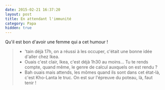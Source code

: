 ```yaml
---
date: 2015-02-21 16:37:20
layout: post
title: En attendant l'immunité
category: Papa
hidden: true
---
```


Qu'il est bon d'avoir une femme qui a cet humour !

> - 'tain déjà 17h, on a réussi à les occuper, c'était une bonne idée d'aller chez Ikea.
> - Ouais c'est clair, Ikea, c'est déjà 1h30 au moins... Tu te rends compte, quand même, le genre de calcul auxquels on est rendu ?
> - Bah ouais mais attends, les mômes quand ils sont dans cet état-là, c'est Kho-Lanta le truc. On est sur l'épreuve du poteau, là, faut tenir !

